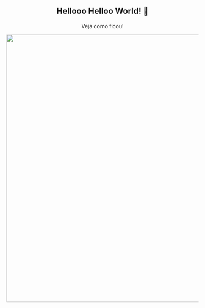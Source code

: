 


<span align="center">

##  Hellooo Helloo World! 👋 

</span>

<p align="center">
  Veja como ficou!
</p>


<img src="https://user-images.githubusercontent.com/114267214/228877281-656f8fab-077e-4bb0-8096-9953ef5c5519.mp4" width="700px" />

